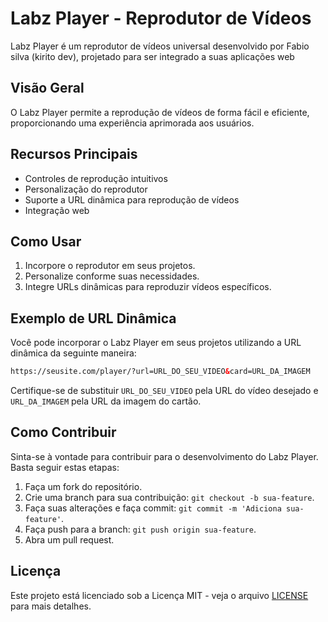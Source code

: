 # Labz Player - Reprodutor de Vídeos

Labz Player é um reprodutor de vídeos universal desenvolvido por Fabio silva (kirito dev), projetado para ser integrado a suas aplicações web

## Visão Geral

O Labz Player permite a reprodução de vídeos de forma fácil e eficiente, proporcionando uma experiência aprimorada aos usuários.

## Recursos Principais

- Controles de reprodução intuitivos
- Personalização do reprodutor
- Suporte a URL dinâmica para reprodução de vídeos
- Integração web

## Como Usar

1. Incorpore o reprodutor em seus projetos.
2. Personalize conforme suas necessidades.
3. Integre URLs dinâmicas para reproduzir vídeos específicos.

## Exemplo de URL Dinâmica

Você pode incorporar o Labz Player em seus projetos utilizando a URL dinâmica da seguinte maneira:

```html
https://seusite.com/player/?url=URL_DO_SEU_VIDEO&card=URL_DA_IMAGEM
```

Certifique-se de substituir `URL_DO_SEU_VIDEO` pela URL do vídeo desejado e `URL_DA_IMAGEM` pela URL da imagem do cartão.

## Como Contribuir

Sinta-se à vontade para contribuir para o desenvolvimento do Labz Player. Basta seguir estas etapas:

1. Faça um fork do repositório.
2. Crie uma branch para sua contribuição: `git checkout -b sua-feature`.
3. Faça suas alterações e faça commit: `git commit -m 'Adiciona sua-feature'`.
4. Faça push para a branch: `git push origin sua-feature`.
5. Abra um pull request.

## Licença

Este projeto está licenciado sob a Licença MIT - veja o arquivo [LICENSE](LICENSE) para mais detalhes.
```
